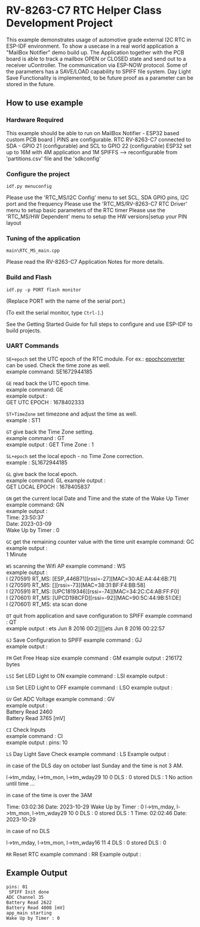 # RV-8263-C7 RTC Helper Class Development Project

This example demonstrates usage of automotive grade external I2C RTC in ESP-IDF environment.
To show a usecase in a real world application a "MailBox Notifier" demo build up. The Application together with the PCB board is able to track a mailbox OPEN or CLOSED state and send out to a receiver uController. The communication via ESP-NOW protocol.
Some of the parameters has a SAVE/LOAD capability to SPIFF file system.
Day Light Save Functionality is implemented, to be future proof as a parameter can be stored in the future.

## How to use example

### Hardware Required

This example should be able to run on MailBox Notifier - ESP32 based custom PCB board | PINS are configurable.
RTC RV-8263-C7 connected to SDA - GPIO 21 (configurable) and SCL to GPIO 22 (configurable)
ESP32 set up to 16M with 4M application and 1M SPIFFS --> reconfigurable from 'partitions.csv' file and the 'sdkconfig'

### Configure the project

```
idf.py menuconfig
```
Please use the 'RTC_MS/I2C Config' menu to set SCL, SDA GPIO pins, I2C port and the frequency
Please use the 'RTC_MS/RV-8263-C7 RTC Driver' menu to setup basic parameters of the RTC timer
Please use the 'RTC_MS/HW Dependent' menu to setup the HW versions|setup your PIN layout

### Tuning of the application

```
main\RTC_MS_main.cpp 
```

Please read the RV-8263-C7 Application Notes for more details.

### Build and Flash

```
idf.py -p PORT flash monitor
```

(Replace PORT with the name of the serial port.)

(To exit the serial monitor, type ``Ctrl-]``.)

See the Getting Started Guide for full steps to configure and use ESP-IDF to build projects.

### UART Commands

`SE+epoch` set the UTC epoch of the RTC module. For ex.: [epochconverter](https://www.epochconverter.com/) can be used. Check the time zone as well.  
example command: SE1672944185  

`GE` read back the UTC epoch time.  
example command: GE  
example output :  
GET UTC EPOCH : 1678402333
 
`ST+TimeZone` set timezone and adjust the time as well.   
example : ST1  

`GT` give back the Time Zone setting.  
example command : GT  
example output : 
GET Time Zone : 1

`SL+epoch` set the local epoch - no Time Zone correction.  
example : SL1672944185  

`GL` give back the local epoch.  
example command: GL
example output :  
GET LOCAL EPOCH : 1678405837  

`GN` get the current local Date and Time and the state of the Wake Up Timer  
example command: GN  
example output :   
Time: 23:50:37  
Date: 2023-03-09  
Wake Up by Timer : 0  

`GC` get the remaining counter value with the time unit
example command: GC  
example output :   
1 Minute

`WS` scanning the Wifi AP
example command : WS  
example output :  
I (270591) RT_MS: [ESP_446B71][rssi=-27][MAC=30:AE:A4:44:6B:71]  
I (270591) RT_MS: [][rssi=-73][MAC=38:31:BF:F4:BB:58]  
I (270591) RT_MS: [UPC1819346][rssi=-74][MAC=34:2C:C4:AB:FF:F0]  
I (270601) RT_MS: [UPCD198CFD][rssi=-92][MAC=90:5C:44:9B:51:DE]  
I (270601) RT_MS: sta scan done

`QT` quit from application and save configuration to SPIFF
example command : QT  
example output : ets Jun  8 2016 00:2▒▒ets Jun  8 2016 00:22:57

`GJ` Save Configuration to SPIFF
example command : GJ  
example output :

`FM` Get Free Heap size
example command : GM
example output : 216172 bytes

`LSI` Set LED Light to ON
example command : LSI
example output :

`LSO` Set LED Light to OFF
example command : LSO
example output :

`GV` Get ADC Voltage
example command : GV  
example output :   
Battery Read 2460  
Battery Read 3765 [mV]


`CI` Check Inputs   
example command : CI  
example output : pins: 10  

`LS` Day Light Save Check
example command : LS
Example output : 

in case of the DLS day on october last Sunday and the time is not 3 AM.

l->tm_mday, l->tm_mon, l->tm_wday29 10 0
DLS : 0 stored DLS : 1
No action until time ...

in case of the time is over the 3AM

Time: 03:02:36
Date: 2023-10-29
Wake Up by Timer : 0
l->tm_mday, l->tm_mon, l->tm_wday29 10 0
DLS : 0 stored DLS : 1
Time: 02:02:46
Date: 2023-10-29

in case of no DLS

l->tm_mday, l->tm_mon, l->tm_wday16 11 4
DLS : 0 stored DLS : 0

`RR` Reset RTC
example command : RR
Example output : 



## Example Output  

```
pins: 01
 SPIFF Init done
ADC Channel 35
Battery Read 2622
Battery Read 4008 [mV]
app_main starting
Wake Up by Timer : 0



